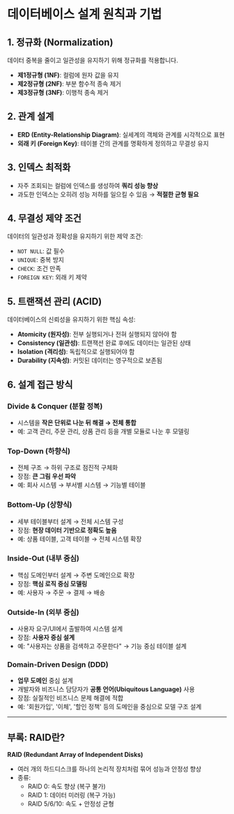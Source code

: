 # 데이터베이스 설계 원칙과 기법

## 1. 정규화 (Normalization)

데이터 중복을 줄이고 일관성을 유지하기 위해 정규화를 적용합니다.

- **제1정규형 (1NF)**: 컬럼에 원자 값을 유지
- **제2정규형 (2NF)**: 부분 함수적 종속 제거
- **제3정규형 (3NF)**: 이행적 종속 제거

## 2. 관계 설계

- **ERD (Entity-Relationship Diagram)**: 실세계의 객체와 관계를 시각적으로 표현
- **외래 키 (Foreign Key)**: 테이블 간의 관계를 명확하게 정의하고 무결성 유지

## 3. 인덱스 최적화

- 자주 조회되는 컬럼에 인덱스를 생성하여 **쿼리 성능 향상**
- 과도한 인덱스는 오히려 성능 저하를 일으킬 수 있음 → **적절한 균형 필요**

## 4. 무결성 제약 조건

데이터의 일관성과 정확성을 유지하기 위한 제약 조건:

- `NOT NULL`: 값 필수
- `UNIQUE`: 중복 방지
- `CHECK`: 조건 만족
- `FOREIGN KEY`: 외래 키 제약

## 5. 트랜잭션 관리 (ACID)

데이터베이스의 신뢰성을 유지하기 위한 핵심 속성:

- **Atomicity (원자성)**: 전부 실행되거나 전혀 실행되지 않아야 함
- **Consistency (일관성)**: 트랜잭션 완료 후에도 데이터는 일관된 상태
- **Isolation (격리성)**: 독립적으로 실행되어야 함
- **Durability (지속성)**: 커밋된 데이터는 영구적으로 보존됨

## 6. 설계 접근 방식

### Divide & Conquer (분할 정복)

- 시스템을 **작은 단위로 나눈 뒤 해결 → 전체 통합**
- 예: 고객 관리, 주문 관리, 상품 관리 등을 개별 모듈로 나눈 후 모델링

### Top-Down (하향식)

- 전체 구조 → 하위 구조로 점진적 구체화
- 장점: **큰 그림 우선 파악**
- 예: 회사 시스템 → 부서별 시스템 → 기능별 테이블

### Bottom-Up (상향식)

- 세부 테이블부터 설계 → 전체 시스템 구성
- 장점: **현장 데이터 기반으로 정확도 높음**
- 예: 상품 테이블, 고객 테이블 → 전체 시스템 확장

### Inside-Out (내부 중심)

- 핵심 도메인부터 설계 → 주변 도메인으로 확장
- 장점: **핵심 로직 중심 모델링**
- 예: 사용자 → 주문 → 결제 → 배송

### Outside-In (외부 중심)

- 사용자 요구/UI에서 출발하여 시스템 설계
- 장점: **사용자 중심 설계**
- 예: "사용자는 상품을 검색하고 주문한다" → 기능 중심 테이블 설계

### Domain-Driven Design (DDD)

- **업무 도메인** 중심 설계
- 개발자와 비즈니스 담당자가 **공통 언어(Ubiquitous Language)** 사용
- 장점: 실질적인 비즈니스 문제 해결에 적합
- 예: '회원가입', '이체', '할인 정책' 등의 도메인을 중심으로 모델 구조 설계

---

## 부록: RAID란?

**RAID (Redundant Array of Independent Disks)**

- 여러 개의 하드디스크를 하나의 논리적 장치처럼 묶어 성능과 안정성 향상
- 종류:
  - RAID 0: 속도 향상 (복구 불가)
  - RAID 1: 데이터 미러링 (복구 가능)
  - RAID 5/6/10: 속도 + 안정성 균형
